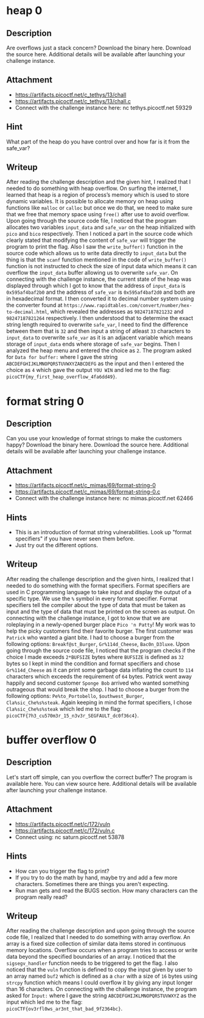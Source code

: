 # heap 0

## Description
Are overflows just a stack concern?
Download the binary here.
Download the source here.
Additional details will be available after launching your challenge instance.

## Attachment
- https://artifacts.picoctf.net/c_tethys/13/chall
- https://artifacts.picoctf.net/c_tethys/13/chall.c
- Connect with the challenge instance here: nc tethys.picoctf.net 59329

## Hint
What part of the heap do you have control over and how far is it from the safe_var?

## Writeup
After reading the challenge description and the given hint, I realized that I needed to do something with heap overflow.
On surfing the internet, I learned that heap is a region of process’s memory which is used to store dynamic variables. 
It is possible to allocate memory on heap using functions like `malloc` or `calloc` but once we do that, we need to make sure that we free that memory space using `free()` after use to avoid overflow.
Upon going through the source code file, I noticed that the program allocates two variables `input_data` and `safe_var` on the heap initialized with `pico` and `bico` respectively.
Then I noticed a part in the source code which clearly stated that modifying the content of `safe_var` will trigger the program to print the flag.
Also I saw the `write_buffer()` function in the source code which allows us to write data directly to `input_data` but the thing is that the `scanf` function mentioned in the code of `write_buffer()` function is not instructed to check the size of input data which means it can overflow the `input_data` buffer allowing us to overwrite `safe_var`.
On connecting with the challenge instance, the current state of the heap was displayed through which I got to know that the address of `input_data` is `0x595af4baf2b0` and the address of `safe_var` is `0x595af4baf2d0` and both are in hexadecimal format.
I then converted it to decimal number system using the converter found at `https://www.rapidtables.com/convert/number/hex-to-decimal.html`, which revealed the addresses as `98247187821232` and `98247187821264` respectively.
I then understood that to determine the exact string length required to overwrite `safe_var`, I need to find the difference between them that is `32` and then input a string of atleast `33` characters to `input_data` to overwrite `safe_var` as it is an adjacent variable which means storage of `input_data` ends where storage of `safe_var` begins.
Then I analyzed the heap menu and entered the choice as `2`.
The program asked for `Data for buffer:` where I gave the string `ABCDEFGHIJKLMNOPQRSTUVWXYZABCDEFG` as the input and then I entered the choice as `4` which gave the output `YOU WIN` and led me to the flag: `picoCTF{my_first_heap_overflow_4fa6dd49}`.

# format string 0

## Description
Can you use your knowledge of format strings to make the customers happy?
Download the binary here.
Download the source here.
Additional details will be available after launching your challenge instance.

## Attachment
- https://artifacts.picoctf.net/c_mimas/69/format-string-0
- https://artifacts.picoctf.net/c_mimas/69/format-string-0.c
- Connect with the challenge instance here: nc mimas.picoctf.net 62466

## Hints
- This is an introduction of format string vulnerabilities. Look up "format specifiers" if you have never seen them before.
- Just try out the different options.

## Writeup
After reading the challenge description and the given hints, I realized that I needed to do something with the format specifiers.
Format specifiers are used in C programming language to take input and display the output of a specific type. 
We use the `%` symbol in every format specifier. 
Format specifiers tell the compiler about the type of data that must be taken as input and the type of data that must be printed on the screen as output. 
On connecting with the challenge instance, I got to know that we are roleplaying in a newly-opened burger place `Pico 'n Patty`! 
My work was to help the picky customers find their favorite burger. 
The first customer was `Patrick` who wanted a giant bite. 
I had to choose a burger from the following options: `Breakf@st_Burger`, `Gr%114d_Cheese`, `Bac0n_D3luxe`.
Upon going through the source code file, I noticed that the program checks if the choice I made exceeds `2*BUFSIZE` bytes where `BUFSIZE` is defined as `32` bytes so I kept in mind the condition and format specifiers and chose `Gr%114d_Cheese` as it can print some garbage data inflating the count to `114` characters which exceeds the requirement of `64` bytes.
Patrick went away happily and second customer `Sponge Bob` arrived who wanted something outrageous that would break the shop. 
I had to choose a burger from the following options: `Pe%to_Portobello`, `$outhwest_Burger`, `Cla%sic_Che%s%steak`. 
Again keeping in mind the format specifiers, I chose `Cla%sic_Che%s%steak` which led me to the flag: `picoCTF{7h3_cu570m3r_15_n3v3r_SEGFAULT_dc0f36c4}`.

# buffer overflow 0

## Description
Let's start off simple, can you overflow the correct buffer? The program is available here. You can view source here.
Additional details will be available after launching your challenge instance.

## Attachment
- https://artifacts.picoctf.net/c/172/vuln
- https://artifacts.picoctf.net/c/172/vuln.c
- Connect using: nc saturn.picoctf.net 53878

## Hints
- How can you trigger the flag to print?
- If you try to do the math by hand, maybe try and add a few more characters. Sometimes there are things you aren't expecting.
- Run man gets and read the BUGS section. How many characters can the program really read?

## Writeup
After reading the challenge description and upon going through the source code file, I realized that I needed to do something with array overflow.
An array is a fixed size collection of similar data items stored in continuous memory locations.
Overflow occurs when a program tries to access or write data beyond the specified boundaries of an array.
I noticed that the `sigsegv_handler` function needs to be triggered to get the flag.
I also noticed that the `vuln` function is defined to copy the input given by user to an array named `buf2` which is defined as a `char` with a size of `16` bytes using `strcpy` function which means I could overflow it by giving any input longer than 16 characters.
On connecting with the challenge instance, the program asked for `Input:` where I gave the string `ABCDEFGHIJKLMNOPQRSTUVWXYZ` as the input which led me to the flag: `picoCTF{ov3rfl0ws_ar3nt_that_bad_9f2364bc}`.
